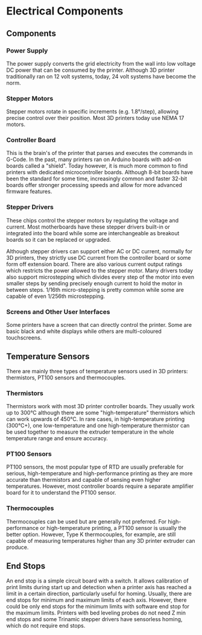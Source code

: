 # Electrical Components

## Components

### Power Supply

The power supply converts the grid electricity from the wall into low voltage DC power that can be consumed by the printer. Although 3D printer traditionally ran on 12 volt systems, today, 24 volt systems have become the norm.

### Stepper Motors

Stepper motors rotate in specific increments (e.g. 1.8°/step), allowing precise control over their position. Most 3D printers today use NEMA 17 motors.

### Controller Board

This is the brain's of the printer that parses and executes the commands in G-Code. In the past, many printers ran on Arduino boards with add-on boards called a "shield". Today however, it is much more common to find printers with dedicated microcontroller boards. Although 8-bit boards have been the standard for some time, increasingly common and faster 32-bit boards offer stronger processing speeds and allow for more advanced firmware features.

### Stepper Drivers

These chips control the stepper motors by regulating the voltage and current. Most motherboards have these stepper drivers built-in or integrated into the board while some are interchangeable as breakout boards so it can be replaced or upgraded.

Although stepper drivers can support either AC or DC current, normally for 3D printers, they strictly use DC current from the controller board or some form off extension board. There are also various current output ratings which restricts the power allowed to the stepper motor. Many drivers today also support microstepping which divides every step of the motor into even smaller steps by sending precisely enough current to hold the motor in between steps. 1/16th micro-stepping is pretty common while some are capable of even 1/256th microstepping.

### Screens and Other User Interfaces

Some printers have a screen that can directly control the printer. Some are basic black and white displays while others are multi-coloured touchscreens.

## Temperature Sensors

There are mainly three types of temperature sensors used in 3D printers: thermistors, PT100 sensors and thermocouples.

### Thermistors

Thermistors work with most 3D printer controller boards. They usually work up to 300°C although there are some "high-temperature" thermistors which can work upwards of 450°C. In rare cases, in high-temperature printing (300°C+), one low-temperature and one high-temperature thermistor can be used together to measure the extruder temperature in the whole temperature range and ensure accuracy.

### PT100 Sensors

PT100 sensors, the most popular type of RTD are usually preferable for serious, high-temperature and high-performance printing as they are more accurate than thermistors and capable of sensing even higher temperatures. However, most controller boards require a separate amplifier board for it to understand the PT100 sensor.

### Thermocouples

Thermocouples can be used but are generally not preferred. For high-performance or high-temperature printing, a PT100 sensor is usually the better option. However, Type K thermocouples, for example, are still capable of measuring temperatures higher than any 3D printer extruder can produce.

## End Stops

An end stop is a simple circuit board with a switch. It allows calibration of print limits during start up and detection when a printer axis has reached a limit in a certain direction, particularly useful for homing. Usually, there are end stops for minimum and maximum limits of each axis. However, there could be only end stops for the minimum limits with software end stop for the maximum limits. Printers with bed leveling probes do not need Z min end stops and some Trinamic stepper drivers have sensorless homing, which do not require end stops.
